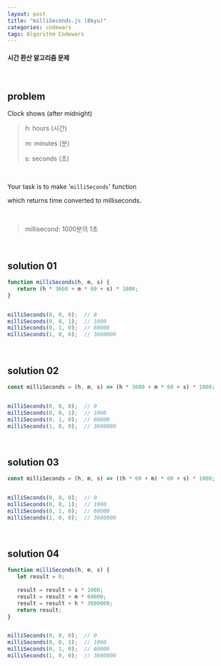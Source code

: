 ```yaml
---
layout: post
title: "milliSeconds.js (8kyu)"
categories: codewars
tags: Algorithm Codewars
---
```


#### 시간 환산 알고리즘 문제

<br>

## problem

Clock shows (after midnight)

> h: hours (시간)
>
> m: minutes (분)
>
> s: seconds (초)

<br>

Your task is to make '`milliSeconds`' function

which returns time converted to milliseconds.

<br>

> millisecond: 1000분의 1초

<br>

## solution 01

```javascript
function milliSeconds(h, m, s) {
   return (h * 3600 + m * 60 + s) * 1000;
}


milliSeconds(0, 0, 0);	// 0
milliSeconds(0, 0, 1);	// 1000
milliSeconds(0, 1, 0);	// 60000
milliSeconds(1, 0, 0);	// 3600000
```

<br>

## solution 02

```javascript
const milliSeconds = (h, m, s) => (h * 3600 + m * 60 + s) * 1000;


milliSeconds(0, 0, 0);	// 0
milliSeconds(0, 0, 1);	// 1000
milliSeconds(0, 1, 0);	// 60000
milliSeconds(1, 0, 0);	// 3600000
```

<br>

## solution 03

```javascript
const milliSeconds = (h, m, s) => ((h * 60 + m) * 60 + s) * 1000;


milliSeconds(0, 0, 0);	// 0
milliSeconds(0, 0, 1);	// 1000
milliSeconds(0, 1, 0);	// 60000
milliSeconds(1, 0, 0);	// 3600000
```

<br>

## solution 04

```javascript
function milliSeconds(h, m, s) {
   let result = 0;
   
   result = result + s * 1000;
   result = result + m * 60000;
   result = result + h * 3600000;
   return result;
}


milliSeconds(0, 0, 0);	// 0
milliSeconds(0, 0, 1);	// 1000
milliSeconds(0, 1, 0);	// 60000
milliSeconds(1, 0, 0);	// 3600000
```

